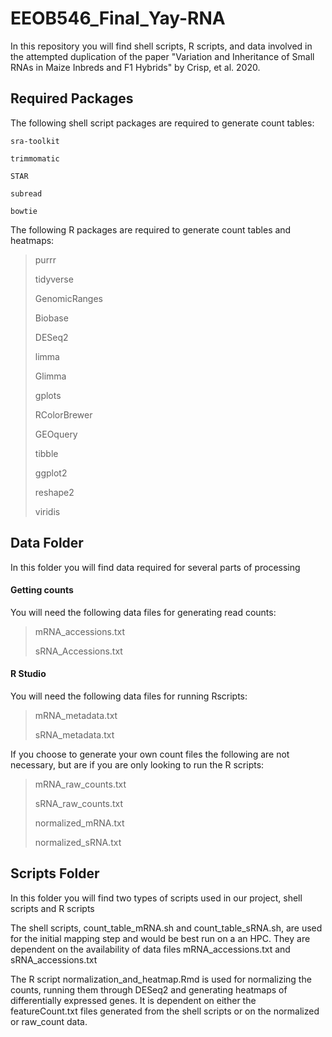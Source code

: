 # EEOB546_Final_Yay-RNA

In this repository you will find shell scripts, R scripts, and data involved in the attempted duplication of the paper "Variation and Inheritance of Small RNAs in Maize
Inbreds and F1 Hybrids" by Crisp, et al. 2020. 

## Required Packages
The following shell script packages are required to generate count tables:

`sra-toolkit`

`trimmomatic`

`STAR`

`subread`

`bowtie`

The following R packages are required to generate count tables and heatmaps:
> purrr
> 
> tidyverse
> 
> GenomicRanges
> 
> Biobase
> 
> DESeq2
> 
> limma
> 
> Glimma
> 
> gplots
> 
> RColorBrewer
> 
> GEOquery
> 
> tibble
> 
> ggplot2
> 
> reshape2
> 
> viridis

## Data Folder

In this folder you will find data required for several parts of processing

#### Getting counts

You will need the following data files for generating read counts:

> mRNA_accessions.txt
> 
> sRNA_Accessions.txt

#### R Studio
You will need the following data files for running Rscripts:

> mRNA_metadata.txt
> 
> sRNA_metadata.txt

If you choose to generate your own count files the following are not necessary, but are if you are only looking to run the R scripts:

> mRNA_raw_counts.txt
> 
> sRNA_raw_counts.txt
> 
> normalized_mRNA.txt
> 
> normalized_sRNA.txt

## Scripts Folder

In this folder you will find two types of scripts used in our project, shell scripts and R scripts

The shell scripts, count_table_mRNA.sh and count_table_sRNA.sh, are used for the initial mapping step and would be best run on a an HPC. They are dependent on the availability of data files mRNA_accessions.txt and sRNA_accessions.txt

The R script normalization_and_heatmap.Rmd is used for normalizing the counts, running them through DESeq2 and generating heatmaps of differentially expressed genes. It is dependent on either the featureCount.txt files generated from the shell scripts or on the normalized or raw_count data. 
